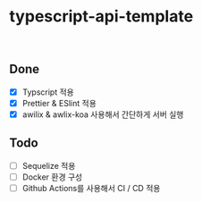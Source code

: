 # typescript-api-template

<br>

## Done

- [x] Typscript 적용
- [x] Prettier & ESlint 적용
- [x] awilix & awlix-koa 사용해서 간단하게 서버 실행

## Todo

- [ ] Sequelize 적용
- [ ] Docker 환경 구성
- [ ] Github Actions를 사용해서 CI / CD 적용
